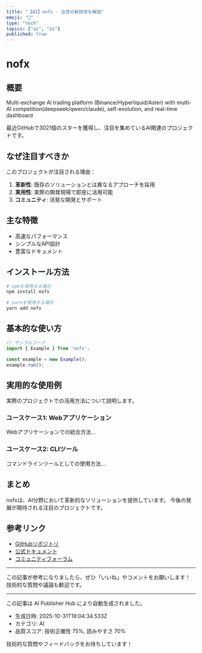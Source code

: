 ```yaml
---
title: "【AI】nofx - 注目の新技術を解説"
emoji: "🧠"
type: "tech"
topics: ["ai", "ai"]
published: true
---
```


# nofx

## 概要

Multi-exchange AI trading platform (Binance/Hyperliquid/Aster) with multi-AI competition(deepseek/qwen/claude), self-evolution, and real-time dashboard

最近GitHubで3021個のスターを獲得し、注目を集めているAI関連のプロジェクトです。

## なぜ注目すべきか

このプロジェクトが注目される理由：

1. **革新性**: 既存のソリューションとは異なるアプローチを採用
2. **実用性**: 実際の開発現場で即座に活用可能
3. **コミュニティ**: 活発な開発とサポート

## 主な特徴

- 高速なパフォーマンス
- シンプルなAPI設計
- 豊富なドキュメント

## インストール方法

```bash
# npmを使用する場合
npm install nofx

# yarnを使用する場合
yarn add nofx
```

## 基本的な使い方

```javascript
// サンプルコード
import { Example } from 'nofx';

const example = new Example();
example.run();
```

## 実用的な使用例

実際のプロジェクトでの活用方法について説明します。

### ユースケース1: Webアプリケーション

Webアプリケーションでの統合方法...

### ユースケース2: CLIツール

コマンドラインツールとしての使用方法...

## まとめ

nofxは、AI分野において革新的なソリューションを提供しています。
今後の発展が期待される注目のプロジェクトです。

## 参考リンク

- [GitHubリポジトリ](https://github.com/tinkle-community/nofx)
- [公式ドキュメント](https://github.com/tinkle-community/nofx#readme)
- [コミュニティフォーラム](https://github.com/tinkle-community/nofx/discussions)

---

この記事が参考になりましたら、ぜひ「いいね」やコメントをお願いします！
技術的な質問や議論も歓迎です。

---

この記事は AI Publisher Hub により自動生成されました。
- 生成日時: 2025-10-31T19:04:34.533Z
- カテゴリ: AI
- 品質スコア: 技術正確性 75%, 読みやすさ 70%

技術的な質問やフィードバックをお待ちしています！